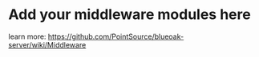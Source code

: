 # Add your middleware modules here

learn more: <https://github.com/PointSource/blueoak-server/wiki/Middleware>
